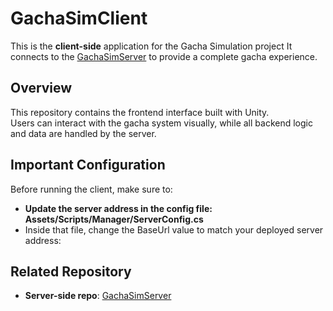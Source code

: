 # GachaSimClient

This is the **client-side** application for the Gacha Simulation project 
It connects to the [GachaSimServer](https://github.com/ponlawat30109/GachaSimServer) to provide a complete gacha experience.

## Overview
This repository contains the frontend interface built with Unity.  
Users can interact with the gacha system visually, while all backend logic and data are handled by the server.

## Important Configuration
Before running the client, make sure to:
- **Update the server address in the config file: Assets/Scripts/Manager/ServerConfig.cs**
- Inside that file, change the BaseUrl value to match your deployed server address:

## Related Repository
- **Server-side repo**: [GachaSimServer](https://github.com/ponlawat30109/GachaSimServer)
